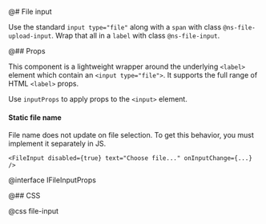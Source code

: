@# File input

Use the standard `input type="file"` along with a `span` with class `@ns-file-upload-input`.
Wrap that all in a `label` with class `@ns-file-input`.

@## Props

This component is a lightweight wrapper around the underlying `<label>` element
which contain an `<input type="file">`. It supports the full range of HTML `<label>` props.

Use `inputProps` to apply props to the `<input>` element.

<div class="@ns-callout @ns-intent-warning @ns-icon-warning-sign">
    <h4 class="@ns-heading">Static file name</h4>

File name does not update on file selection. To get this behavior,
you must implement it separately in JS.

</div>

```tsx
<FileInput disabled={true} text="Choose file..." onInputChange={...} />
```

@interface IFileInputProps

@## CSS

@css file-input
